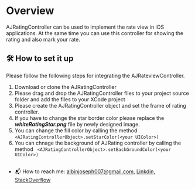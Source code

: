 
# Overview 
AJRatingController can be used to implement the rate view in iOS applications. At the same time you can use this controller for 
showing the rating and also mark your rate.

##  🛠 How to set it up
Please follow the following steps for integrating the AJRateviewController. 

1. Download or clone the AJRatingController 
2. Please drag and drop the AJRatingController files to your project source folder and add the files to your XCode project  
3. Please create the AJRatingController object and set the frame of rating controller.
4. If you have to change the star border color please replace the ***whiteRatingStar.png*** file by newly designed image.
5. You can change the fill color by calling the method ``` <AJRatingControllerObject>.setStarColor(<your UIColor>) ```
6. You can chnage the background of AJRating controller by calling the method ```  <AJRatingControllerObject>.setBackGroundColor(<your UIColor>) ```

##
- 📬 How to reach me: albinjoseph007@gmail.com, [Linkdin](https://www.linkedin.com/in/-albin-joseph-6b791b24/), [StackOverflow](https://stackoverflow.com/users/2005905/albin-joseph?tab=profile)

